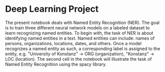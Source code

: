 # Deep Learning Project

The present notebook deals with Named Entity Recognition (NER). The goal is to train three different neural network models on a labeled dataset to learn recognizing named entities. To begin with, the task of NER is about identifying named entities in a text. Named entities can include: names of persons, organizations, locations, dates, and others. Once a model recognizes a named entity as such, a corresponding label is assigned to the entity, e.g. "University of Konstanz" -> ORG (organization), "Konstanz" -> LOC (location). The second cell in the notebook will illustrate the task of Named Entity Recognition using the spacy library.
